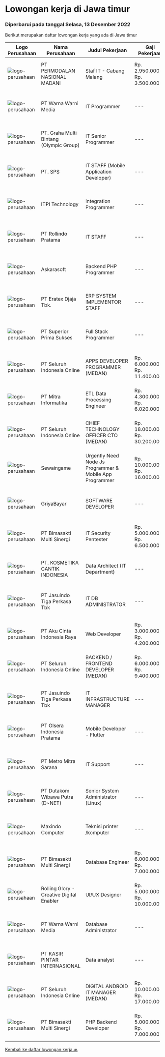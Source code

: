 
  # Lowongan kerja di Jawa timur

  ### Diperbarui pada tanggal Selasa, 13 Desember 2022

  Berikut merupakan daftar lowongan kerja yang ada di Jawa timur

  |Logo Perusahaan | Nama Perusahaan | Judul Pekerjaan | Gaji Pekerjaan | Lokasi | Deskripsi | Tanggal diunggah | Pranala |
  | -------------- | --------------- | --------------- | --------- | --------- | -------------- | ------- | ----------- |
  |![logo-perusahaan](https://image-service-cdn.seek.com.au/5fd3417af2f9488964ef8f92c36fc78d54dd3999/ee4dce1061f3f616224767ad58cb2fc751b8d2dc)|PT PERMODALAN NASIONAL MADANI|Staf IT - Cabang Malang|Rp. 2.950.000-Rp. 3.500.000|Malang|Pendidikan S1 Teknologi InformatikaUsia maksimal 28 tahunDiutamakan berpengalaman 2 tahun sbg staf ITMenguasai dasar2 hardware, software, dan...|Minggu, 11 Desember 2022|https://www.jobstreet.co.id/id/job/staf-it-cabang-malang-4133580?token=0~9881ac64-eb04-4c1a-8eea-e2a069955d72&sectionRank=1&jobId=jobstreet-id-job-4133580|
|![logo-perusahaan](https://image-service-cdn.seek.com.au/8a8aab9f7ef38dece8f0c386a0ab89b374c831c5/ee4dce1061f3f616224767ad58cb2fc751b8d2dc)|PT Warna Warni Media|IT Programmer|---|Surabaya|Deskripsi: Membuat aplikasi sesuai dengan kebutuhan perusahaan, termasuk existing aplikasi Mewujudkan desain web, program ERP menjadi system yang...|Senin, 12 Desember 2022|https://www.jobstreet.co.id/id/job/it-programmer-4130020?token=0~9881ac64-eb04-4c1a-8eea-e2a069955d72&sectionRank=2&jobId=jobstreet-id-job-4130020|
|![logo-perusahaan](https://image-service-cdn.seek.com.au/ad8e0cbe5c68f312426fa12c31a202eb1e606d3e/ee4dce1061f3f616224767ad58cb2fc751b8d2dc)|PT. Graha Multi Bintang (Olympic Group)|IT Senior Programmer|---|Surabaya|Kualifikasi: Pendidikan minimal S1 Sistem Informasi / Teknik informatika Pengalaman minimal 1 tahun di bidang yang relevan (Programming), lebih...|Senin, 12 Desember 2022|https://www.jobstreet.co.id/id/job/it-senior-programmer-4139997?token=0~9881ac64-eb04-4c1a-8eea-e2a069955d72&sectionRank=3&jobId=jobstreet-id-job-4139997|
|![logo-perusahaan](https://i.ibb.co/sqvTCh9/112815900-stock-vector-no-image-available-icon-flat-vector.webp)|PT. SPS|IT STAFF (Mobile Application Developer)|---|Surabaya|Min Pendidikan S1 Ilmu Komputer Fresh Graduate / Berpengalaman Dipersilahkan Mampu Bekerja Mandiri ataupun Bersama Team Komunikatif dan Deskriptif...|Senin, 12 Desember 2022|https://www.jobstreet.co.id/id/job/it-staff-mobile-application-developer-4140548?token=0~9881ac64-eb04-4c1a-8eea-e2a069955d72&sectionRank=4&jobId=jobstreet-id-job-4140548|
|![logo-perusahaan](https://image-service-cdn.seek.com.au/3782b0a6cf22b4daea3937ba4112b0b5543fa5c4/ee4dce1061f3f616224767ad58cb2fc751b8d2dc)|ITPI  Technology|Integration Programmer|---|Surabaya|Memahami Proses Bisnis antara dua sistem yang akan diintegrasikan Memberikan rekomendasi teknis integrasi Mampu mengerjakan tugas sesuai timeline...|Senin, 12 Desember 2022|https://www.jobstreet.co.id/id/job/integration-programmer-4140440?token=0~9881ac64-eb04-4c1a-8eea-e2a069955d72&sectionRank=5&jobId=jobstreet-id-job-4140440|
|![logo-perusahaan](https://image-service-cdn.seek.com.au/58c0c882967b20693564a455f6f00e7e51e44e51/ee4dce1061f3f616224767ad58cb2fc751b8d2dc)|PT Rollindo Pratama|IT STAFF|---|Surabaya|GENERAL QUALIFICATIONS: Maximum age 28 years old Minimum Bachelor Degree majoring in Informatics Engineering / Computer Science or equivalent with...|Jumat, 09 Desember 2022|https://www.jobstreet.co.id/id/job/it-staff-4138270?token=0~9881ac64-eb04-4c1a-8eea-e2a069955d72&sectionRank=6&jobId=jobstreet-id-job-4138270|
|![logo-perusahaan](https://image-service-cdn.seek.com.au/67a301866e5d151dee172ad98fb9728d0b4551aa/ee4dce1061f3f616224767ad58cb2fc751b8d2dc)|Askarasoft|Backend PHP Programmer|---|Surabaya|Askarasoft is looking for PHP Developer to be stationed in Surabaya. The core mission is developing superb and reliable application to meet customer...|Senin, 12 Desember 2022|https://www.jobstreet.co.id/id/job/backend-php-programmer-4140434?token=0~9881ac64-eb04-4c1a-8eea-e2a069955d72&sectionRank=7&jobId=jobstreet-id-job-4140434|
|![logo-perusahaan](https://image-service-cdn.seek.com.au/945749fdd9a3fcf1ff8d05d2be054d24ff81d947/ee4dce1061f3f616224767ad58cb2fc751b8d2dc)|PT Eratex Djaja Tbk.|ERP SYSTEM IMPLEMENTOR STAFF|---|Probolinggo|We are a well-established Manufacturing Company, with full Export orientation, looking for a Senior Programmer with the following qualifications:Job...|Selasa, 13 Desember 2022|https://www.jobstreet.co.id/id/job/erp-system-implementor-staff-4141585?token=0~9881ac64-eb04-4c1a-8eea-e2a069955d72&sectionRank=8&jobId=jobstreet-id-job-4141585|
|![logo-perusahaan](https://image-service-cdn.seek.com.au/c392f9cd52b6738a8feebe6fec11019006c23da0/ee4dce1061f3f616224767ad58cb2fc751b8d2dc)|PT Superior Prima Sukses|Full Stack Programmer|---|Surabaya|Develop a manufacturing application using Lavarel Framework (from set up until ready to use) Frontend and backend developer Qualifications: Max. age...|Senin, 12 Desember 2022|https://www.jobstreet.co.id/id/job/full-stack-programmer-4139732?token=0~9881ac64-eb04-4c1a-8eea-e2a069955d72&sectionRank=9&jobId=jobstreet-id-job-4139732|
|![logo-perusahaan](https://image-service-cdn.seek.com.au/c768f0670f8f8212da7de609b6af9d0b2e5134cc/ee4dce1061f3f616224767ad58cb2fc751b8d2dc)|PT Seluruh Indonesia Online|APPS DEVELOPER PROGRAMMER (MEDAN)|Rp. 6.000.000-Rp. 11.400.000|Aceh|Semua programmer boleh melamar termasuk junior dan seniorBack End Engineer / front end1. Memiliki pengalaman dalam membangun RESTful APIs2. Menguasai...|Sabtu, 10 Desember 2022|https://www.jobstreet.co.id/id/job/apps-developer-programmer-medan-4127213?token=0~9881ac64-eb04-4c1a-8eea-e2a069955d72&sectionRank=10&jobId=jobstreet-id-job-4127213|
|![logo-perusahaan](https://image-service-cdn.seek.com.au/402d7462424a8c0f2e835db43584a63aa617c028/ee4dce1061f3f616224767ad58cb2fc751b8d2dc)|PT Mitra Informatika|ETL Data Processing Engineer|Rp. 4.300.000-Rp. 6.020.000|Surabaya|About Mitra Informatika Mitra Informatika is an IT company based in Surabaya that positioning itself to become the market leader in providing...|Minggu, 11 Desember 2022|https://www.jobstreet.co.id/id/job/etl-data-processing-engineer-4129364?token=0~9881ac64-eb04-4c1a-8eea-e2a069955d72&sectionRank=11&jobId=jobstreet-id-job-4129364|
|![logo-perusahaan](https://image-service-cdn.seek.com.au/c768f0670f8f8212da7de609b6af9d0b2e5134cc/ee4dce1061f3f616224767ad58cb2fc751b8d2dc)|PT Seluruh Indonesia Online|CHIEF TECHNOLOGY OFFICER CTO (MEDAN)|Rp. 18.000.000-Rp. 30.200.000|Aceh|Memiliki pengalaman leadership sebagai Manager sebelumnya.Back End Engineer1. Memiliki pengalaman dalam membangun RESTful APIs2. Menguasai bahasa...|Kamis, 08 Desember 2022|https://www.jobstreet.co.id/id/job/chief-technology-officer-cto-medan-4123979?token=0~9881ac64-eb04-4c1a-8eea-e2a069955d72&sectionRank=12&jobId=jobstreet-id-job-4123979|
|![logo-perusahaan](https://image-service-cdn.seek.com.au/8171d4953096ffdd07aecac39b85da0168c078e4/ee4dce1061f3f616224767ad58cb2fc751b8d2dc)|Sewaingame|Urgently Need Node Js Programmer & Mobile App Programmer|Rp. 10.000.000-Rp. 16.000.000|Jakarta Barat|Hello young People,Come join us to keep you sharp and young At least 2 years experience with Node JS, SQL, Javascript, and Jquery At least 1 year...|Minggu, 11 Desember 2022|https://www.jobstreet.co.id/id/job/urgently-need-node-js-programmer-mobile-app-programmer-4129525?token=0~9881ac64-eb04-4c1a-8eea-e2a069955d72&sectionRank=13&jobId=jobstreet-id-job-4129525|
|![logo-perusahaan](https://image-service-cdn.seek.com.au/9678971f53c94946c7d466a8894da1feebc046b4/ee4dce1061f3f616224767ad58cb2fc751b8d2dc)|GriyaBayar|SOFTWARE DEVELOPER|---|Surabaya|Job Description: Mengintegrasikan API eksternal ke sistem internal Mengembangkan dan maintenance sistem existing (penambahan fitur, update, optimasi...|Minggu, 11 Desember 2022|https://www.jobstreet.co.id/id/job/software-developer-4129116?token=0~9881ac64-eb04-4c1a-8eea-e2a069955d72&sectionRank=14&jobId=jobstreet-id-job-4129116|
|![logo-perusahaan](https://image-service-cdn.seek.com.au/3c3597528a656ba0a7299263a04fc9ed9cb02b85/ee4dce1061f3f616224767ad58cb2fc751b8d2dc)|PT Bimasakti Multi Sinergi|IT Security Pentester|Rp. 5.000.000-Rp. 6.500.000|Sidoarjo|Job Description : Perform API testing and crosscheck the documentation Perform microservice testing and crosscheck with business logic Carry out...|Kamis, 08 Desember 2022|https://www.jobstreet.co.id/id/job/it-security-pentester-4137219?token=0~9881ac64-eb04-4c1a-8eea-e2a069955d72&sectionRank=15&jobId=jobstreet-id-job-4137219|
|![logo-perusahaan](https://image-service-cdn.seek.com.au/a23ed4120d2876f8be2a340ca1a6bca9fe617562/ee4dce1061f3f616224767ad58cb2fc751b8d2dc)|PT. KOSMETIKA CANTIK INDONESIA|Data Architect (IT Department)|---|Malang|JOB QUALIFICATION : Minimum bachelor degree majoring in Information Systems, Informatics Engineering, or Statistics Minimum less than 3-5 years...|Jumat, 09 Desember 2022|https://www.jobstreet.co.id/id/job/data-architect-it-department-4125793?token=0~9881ac64-eb04-4c1a-8eea-e2a069955d72&sectionRank=16&jobId=jobstreet-id-job-4125793|
|![logo-perusahaan](https://image-service-cdn.seek.com.au/af38d604e6f81bafc849d1c25c6e20a1e8cbc479/ee4dce1061f3f616224767ad58cb2fc751b8d2dc)|PT Jasuindo Tiga Perkasa Tbk|IT DB ADMINISTRATOR|---|Sidoarjo|SPESIFIKASI PEKERJAAN :  Bertanggung jawab dalam  installasi, setup, konfigurasi dan  manajemen database server dalam scope perusahaan....|Kamis, 08 Desember 2022|https://www.jobstreet.co.id/id/job/it-db-administrator-4137264?token=0~9881ac64-eb04-4c1a-8eea-e2a069955d72&sectionRank=17&jobId=jobstreet-id-job-4137264|
|![logo-perusahaan](https://image-service-cdn.seek.com.au/981ced366d1441944edb20134fbf46e3c5ef06d6/ee4dce1061f3f616224767ad58cb2fc751b8d2dc)|PT Aku Cinta Indonesia Raya|Web Developer|Rp. 3.000.000-Rp. 4.200.000|Malang|Requirement :1. Excellent understanding of all thing Wordpress2. Strong knowledge of PHP, HTML5, CSS3, &amp; Javascript3. High levels of enthusiasm,...|Jumat, 09 Desember 2022|https://www.jobstreet.co.id/id/job/web-developer-4126880?token=0~9881ac64-eb04-4c1a-8eea-e2a069955d72&sectionRank=18&jobId=jobstreet-id-job-4126880|
|![logo-perusahaan](https://image-service-cdn.seek.com.au/c768f0670f8f8212da7de609b6af9d0b2e5134cc/ee4dce1061f3f616224767ad58cb2fc751b8d2dc)|PT Seluruh Indonesia Online|BACKEND / FRONTEND DEVELOPER (MEDAN)|Rp. 6.000.000-Rp. 9.400.000|Aceh|Memiliki pengalaman leadership sebagai Manager sebelumnya.Back End Engineer1. Memiliki pengalaman dalam membangun RESTful APIs2. Menguasai bahasa...|Sabtu, 10 Desember 2022|https://www.jobstreet.co.id/id/job/backend-frontend-developer-medan-4139192?token=0~9881ac64-eb04-4c1a-8eea-e2a069955d72&sectionRank=19&jobId=jobstreet-id-job-4139192|
|![logo-perusahaan](https://image-service-cdn.seek.com.au/f9cd043f1011fee386470591649d3e30b502df59/ee4dce1061f3f616224767ad58cb2fc751b8d2dc)|PT Jasuindo Tiga Perkasa Tbk|IT INFRASTRUCTURE MANAGER|---|Sidoarjo|KUALIFIKASI : Pendidikan S1 Teknik Informatika Pengalaman minimal 5 tahun Memiliki kemampuan berbahasa inggris minimal pasif dan bisa ...|Rabu, 07 Desember 2022|https://www.jobstreet.co.id/id/job/it-infrastructure-manager-4135684?token=0~9881ac64-eb04-4c1a-8eea-e2a069955d72&sectionRank=20&jobId=jobstreet-id-job-4135684|
|![logo-perusahaan](https://image-service-cdn.seek.com.au/29c8791baee9cfec7ad98644f5fa7d565aa8ec32/ee4dce1061f3f616224767ad58cb2fc751b8d2dc)|PT Olsera Indonesia Pratama|Mobile Developer - Flutter|---|Bandung|Responsibilities: Development in an AGILE environment Create good product with accessibility and security compliance Create good product with...|Sabtu, 10 Desember 2022|https://www.jobstreet.co.id/id/job/mobile-developer-flutter-4127724?token=0~9881ac64-eb04-4c1a-8eea-e2a069955d72&sectionRank=21&jobId=jobstreet-id-job-4127724|
|![logo-perusahaan](https://image-service-cdn.seek.com.au/88745bfb63f546171eb71ca15a5d744ad7b47818/ee4dce1061f3f616224767ad58cb2fc751b8d2dc)|PT Metro Mitra Sarana|IT Support|---|Mojokerto|KUALIFIKASI : Pendidikan S1 Teknik Informasi / Sistem Informasi Memiliki pengalaman kerja minimal 1-2 tahun sebagai IT Support Berpengalaman di...|Selasa, 06 Desember 2022|https://www.jobstreet.co.id/id/job/it-support-4133305?token=0~9881ac64-eb04-4c1a-8eea-e2a069955d72&sectionRank=22&jobId=jobstreet-id-job-4133305|
|![logo-perusahaan](https://image-service-cdn.seek.com.au/621278361597b78178ac5dc90c4a4ced975546dd/ee4dce1061f3f616224767ad58cb2fc751b8d2dc)|PT Dutakom Wibawa Putra (D~NET)|Senior System Administrator (Linux)|---|Surabaya|Requirements: Minimum S1 Computer Science / Computer Engineering / Technology Information Minimum 3 years as System Administrator Expert...|Kamis, 08 Desember 2022|https://www.jobstreet.co.id/id/job/senior-system-administrator-linux-4124480?token=0~9881ac64-eb04-4c1a-8eea-e2a069955d72&sectionRank=23&jobId=jobstreet-id-job-4124480|
|![logo-perusahaan](https://i.ibb.co/sqvTCh9/112815900-stock-vector-no-image-available-icon-flat-vector.webp)|Maxindo Computer|Teknisi printer /komputer|---|Jawa Timur|Kualifikasi Pekerjaan Lulusan Teknologi Informasi atau Kursus Komputer tertentu. Memahami bahasa Inggris. Dapat melakukan install Windows, Linux dan...|Senin, 12 Desember 2022|https://www.jobstreet.co.id/id/job/teknisi-printer-komputer-4140502?token=0~9881ac64-eb04-4c1a-8eea-e2a069955d72&sectionRank=24&jobId=jobstreet-id-job-4140502|
|![logo-perusahaan](https://image-service-cdn.seek.com.au/3c3597528a656ba0a7299263a04fc9ed9cb02b85/ee4dce1061f3f616224767ad58cb2fc751b8d2dc)|PT Bimasakti Multi Sinergi|Database Engineer|Rp. 6.000.000-Rp. 7.000.000|Sidoarjo|Manage database changes and re-designs Analyze database issues and troubleshoot or configure the database accordingly Drive automation of code Monitor...|Kamis, 08 Desember 2022|https://www.jobstreet.co.id/id/job/database-engineer-4136295?token=0~9881ac64-eb04-4c1a-8eea-e2a069955d72&sectionRank=25&jobId=jobstreet-id-job-4136295|
|![logo-perusahaan](https://image-service-cdn.seek.com.au/5959c6c0a975dd0c1093495df1aefba5c8f60f57/ee4dce1061f3f616224767ad58cb2fc751b8d2dc)|Rolling Glory - Creative Digital Enabler|UI/UX Designer|Rp. 5.000.000-Rp. 10.000.000|Bandung|Responsibilites : Gather and evaluate user requirements in collaboration with product managers and engineers Illustrate design ideas using...|Senin, 12 Desember 2022|https://www.jobstreet.co.id/id/job/ui-ux-designer-4139741?token=0~9881ac64-eb04-4c1a-8eea-e2a069955d72&sectionRank=26&jobId=jobstreet-id-job-4139741|
|![logo-perusahaan](https://image-service-cdn.seek.com.au/8a8aab9f7ef38dece8f0c386a0ab89b374c831c5/ee4dce1061f3f616224767ad58cb2fc751b8d2dc)|PT Warna Warni Media|Database Administrator|---|Surabaya|Deskripsi Pekerjaan: Melakukan instalasi, setup, konfigurasi serta manajemen database server perusahaan. Merencanakan dan melaksanakan sistem keamanan...|Kamis, 08 Desember 2022|https://www.jobstreet.co.id/id/job/database-administrator-4136444?token=0~9881ac64-eb04-4c1a-8eea-e2a069955d72&sectionRank=27&jobId=jobstreet-id-job-4136444|
|![logo-perusahaan](https://image-service-cdn.seek.com.au/f234b70ad8e03e92661f032600938c63aeb124f3/ee4dce1061f3f616224767ad58cb2fc751b8d2dc)|PT KASIR PINTAR INTERNASIONAL|Data analyst|---|Jawa Timur|Data Analyst will be responsible for generating insightful business decision for the market. Our data analyst works closely with Product Team,...|Jumat, 09 Desember 2022|https://www.jobstreet.co.id/id/job/data-analyst-4138426?token=0~9881ac64-eb04-4c1a-8eea-e2a069955d72&sectionRank=28&jobId=jobstreet-id-job-4138426|
|![logo-perusahaan](https://image-service-cdn.seek.com.au/c768f0670f8f8212da7de609b6af9d0b2e5134cc/ee4dce1061f3f616224767ad58cb2fc751b8d2dc)|PT Seluruh Indonesia Online|DIGITAL ANDROID IT MANAGER (MEDAN)|Rp. 10.000.000-Rp. 17.000.000|Aceh|Memiliki pengalaman leadership sebagai Manager sebelumnya.Extensive Management ANDROID developer neededBack End Engineer1. Memiliki pengalaman dalam...|Rabu, 07 Desember 2022|https://www.jobstreet.co.id/id/job/digital-android-it-manager-medan-4115396?token=0~9881ac64-eb04-4c1a-8eea-e2a069955d72&sectionRank=29&jobId=jobstreet-id-job-4115396|
|![logo-perusahaan](https://image-service-cdn.seek.com.au/7eef153148e67cad29c73a1d991936f6101544a7/ee4dce1061f3f616224767ad58cb2fc751b8d2dc)|PT Bimasakti Multi Sinergi|PHP Backend Developer|Rp. 5.000.000-Rp. 7.000.000|Sidoarjo|Responsible for developing Web &amp; API and assist Partner Integration Maintain and Monitoring existing Application   Produce reusable code and...|Jumat, 09 Desember 2022|https://www.jobstreet.co.id/id/job/php-backend-developer-4119366?token=0~9881ac64-eb04-4c1a-8eea-e2a069955d72&sectionRank=30&jobId=jobstreet-id-job-4119366|


  [Kembali ke daftar lowongan kerja 🔙](../README.md#daftar-lowongan-kerja)
  